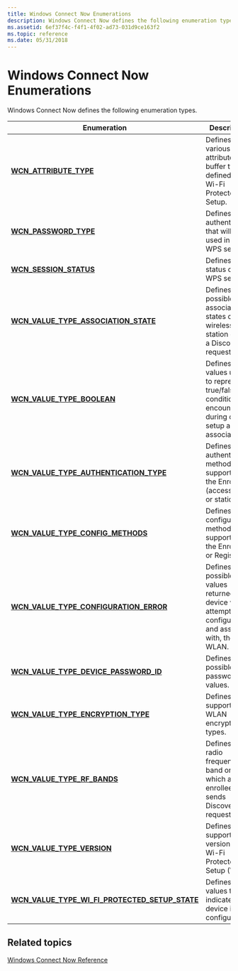 ```yaml
---
title: Windows Connect Now Enumerations
description: Windows Connect Now defines the following enumeration types.
ms.assetid: 6ef37f4c-f4f1-4f02-ad73-031d9ce163f2
ms.topic: reference
ms.date: 05/31/2018
---
```


# Windows Connect Now Enumerations

Windows Connect Now defines the following enumeration types.



| Enumeration                                                                                             | Description                                                                                                                   |
|---------------------------------------------------------------------------------------------------------|-------------------------------------------------------------------------------------------------------------------------------|
| [**WCN\_ATTRIBUTE\_TYPE**](/windows/win32/api/wcntypes/ne-wcntypes-wcn_attribute_type)                                                      | Defines the various attribute buffer types defined for Wi-Fi Protected Setup.<br/>                                      |
| [**WCN\_PASSWORD\_TYPE**](/windows/win32/api/wcndevice/ne-wcndevice-wcn_password_type)                                                        | Defines the authentication that will be used in a WPS session. <br/>                                                    |
| [**WCN\_SESSION\_STATUS**](/windows/win32/api/wcndevice/ne-wcndevice-wcn_session_status)                                                      | Defines the status of a WPS session.<br/>                                                                               |
| [**WCN\_VALUE\_TYPE\_ASSOCIATION\_STATE**](/windows/win32/api/wcntypes/ne-wcntypes-wcn_value_type_association_state)                        | Defines the possible association states of a wireless station during a Discovery request.<br/>                          |
| [**WCN\_VALUE\_TYPE\_BOOLEAN**](/windows/win32/api/wcntypes/ne-wcntypes-wcn_value_type_boolean)                                             | Defines values used to represent true/false conditions encountered during device setup and association.<br/>            |
| [**WCN\_VALUE\_TYPE\_AUTHENTICATION\_TYPE**](/windows/win32/api/wcntypes/ne-wcntypes-wcn_value_type_authentication_type)                    | Defines the authentication methods supported by the Enrollee (access point or station).<br/>                            |
| [**WCN\_VALUE\_TYPE\_CONFIG\_METHODS**](/windows/win32/api/wcntypes/ne-wcntypes-wcn_value_type_config_methods)                              | Defines the configuration methods supported by the Enrollee or Registrar.<br/>                                          |
| [**WCN\_VALUE\_TYPE\_CONFIGURATION\_ERROR**](/windows/win32/api/wcntypes/ne-wcntypes-wcn_value_type_configuration_error)                    | Defines possible error values returned to a device while attempting to configure to, and associate with, the WLAN.<br/> |
| [**WCN\_VALUE\_TYPE\_DEVICE\_PASSWORD\_ID**](/windows/win32/api/wcntypes/ne-wcntypes-wcn_value_type_device_password_id)                     | Defines the possible password values.<br/>                                                                              |
| [**WCN\_VALUE\_TYPE\_ENCRYPTION\_TYPE**](/windows/win32/api/wcntypes/ne-wcntypes-wcn_value_type_encryption_type)                            | Defines the supported WLAN encryption types.<br/>                                                                       |
| [**WCN\_VALUE\_TYPE\_RF\_BANDS**](/windows/win32/api/wcntypes/ne-wcntypes-wcn_value_type_rf_bands)                                          | Defines the radio frequency band on which an enrollee sends Discovery requests.<br/>                                    |
| [**WCN\_VALUE\_TYPE\_VERSION**](/windows/win32/api/wcntypes/ne-wcntypes-wcn_value_type_version)                                             | Defines the supported version of Wi-Fi Protected Setup (WPS).<br/>                                                      |
| [**WCN\_VALUE\_TYPE\_WI\_FI\_PROTECTED\_SETUP\_STATE**](/windows/win32/api/wcntypes/ne-wcntypes-wcn_value_type_wi_fi_protected_setup_state) | Defines values that indicate if a device is configured.<br/>                                                            |



 

## Related topics

<dl> <dt>

[Windows Connect Now Reference](windows-connect-now-reference.md)
</dt> </dl>

 

 





